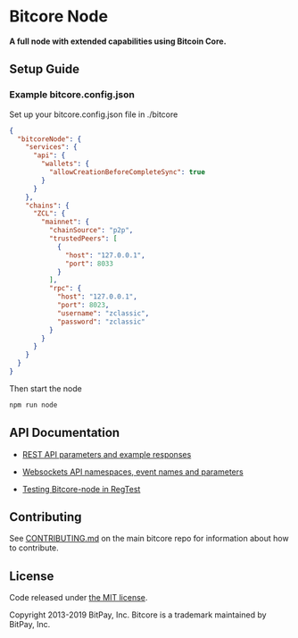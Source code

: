 # Bitcore Node

**A full node with extended capabilities using Bitcoin Core.**

## Setup Guide

### Example bitcore.config.json

Set up your bitcore.config.json file in ./bitcore

```json
{
  "bitcoreNode": {
    "services": {
      "api": {
        "wallets": {
          "allowCreationBeforeCompleteSync": true
        }
      }
    },
    "chains": {
      "ZCL": {
        "mainnet": {
          "chainSource": "p2p",
          "trustedPeers": [
            {
              "host": "127.0.0.1",
              "port": 8033 
            }
          ],	
          "rpc": {
            "host": "127.0.0.1",
            "port": 8023,
            "username": "zclassic",
            "password": "zclassic"
          }
        }
      }
    }
  }
}
```

Then start the node

```sh
npm run node
```

## API Documentation

- [REST API parameters and example responses](./docs/api-documentation.md)

- [Websockets API namespaces, event names and parameters](./docs/sockets-api.md)

- [Testing Bitcore-node in RegTest](./docs/wallet-guide.md)

## Contributing

See [CONTRIBUTING.md](../../Contributing.md) on the main bitcore repo for information about how to contribute.

## License

Code released under [the MIT license](https://github.com/bitpay/bitcore/blob/master/LICENSE).

Copyright 2013-2019 BitPay, Inc. Bitcore is a trademark maintained by BitPay, Inc.
